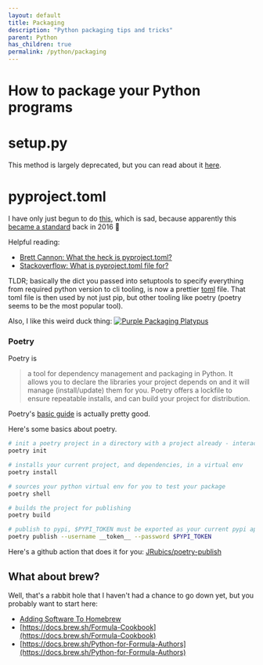```yaml
---
layout: default
title: Packaging
description: "Python packaging tips and tricks"
parent: Python
has_children: true
permalink: /python/packaging
---
```


# How to package your Python programs

# setup.py
This method is largely deprecated, but you can read about it [here](https://jessebot.github.io/onboardme/python/packaging/setuppy).

# pyproject.toml
I have only just begun to do [this](https://pip.pypa.io/en/stable/reference/build-system/pyproject-toml/), which is sad, because apparently this
[became a standard](https://peps.python.org/pep-0518/) back in 2016 🤦

Helpful reading:
- [Brett Cannon: What the heck is pyproject.toml?](https://snarky.ca/what-the-heck-is-pyproject-toml/)
- [Stackoverflow: What is pyproject.toml file for?](https://stackoverflow.com/questions/62983756/what-is-pyproject-toml-file-for)

TLDR; basically the dict you passed into setuptools to specify everything from required python version to cli tooling, is now a prettier [toml](https://github.com/toml-lang/toml/blob/main/README.md#toml) file. That toml file is then used by not just pip, but other tooling like poetry (poetry seems to be the most popular tool).

Also, I like this weird duck thing:
[![Purple Packaging Platypus](https://monotreme.club/img/sticker.png)](https://monotreme.club/#/)

### Poetry
Poetry is
> a tool for dependency management and packaging in Python. It allows you to declare the libraries your project depends on and it will manage (install/update) them for you. Poetry offers a lockfile to ensure repeatable installs, and can build your project for distribution.

Poetry's [basic guide](https://python-poetry.org/docs/basic-usage/) is actually pretty good.

Here's some basics about poetry.
```bash
# init a poetry project in a directory with a project already - interactive
poetry init

# installs your current project, and dependencies, in a virtual env
poetry install

# sources your python virtual env for you to test your package
poetry shell

# builds the project for publishing
poetry build

# publish to pypi, $PYPI_TOKEN must be exported as your current pypi api token
poetry publish --username __token__ --password $PYPI_TOKEN
```

Here's a github action that does it for you: [JRubics/poetry-publish][3]

## What about brew?
Well, that's a rabbit hole that I haven't had a chance to go down yet, but you
probably want to start here:
- [Adding Software To Homebrew](https://docs.brew.sh/Adding-Software-to-Homebrew#formulae)
- [https://docs.brew.sh/Formula-Cookbook](https://docs.brew.sh/Formula-Cookbook)
- [https://docs.brew.sh/Python-for-Formula-Authors](https://docs.brew.sh/Python-for-Formula-Authors)

[0]: https://jessebot.github.io/onboardme/python/packaging/setuppy "setuppy"
[1]: https://peps.python.org/pep-0517/ "pep-0517"
[2]: https://stackoverflow.com/questions/62983756/what-is-pyproject-toml-file-for "What is pyproject.toml file for"
[3]: https://github.com/JRubics/poetry-publish "poetry-publish"
